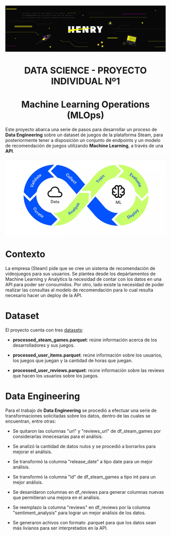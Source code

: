 ![Banner](https://github.com/OctavioAlvarez1/proyecto-individual-1-Soy-Henry/blob/main/Images/henry.jfif)
<h1 align="center">DATA SCIENCE - PROYECTO INDIVIDUAL Nº1</h1>
<h1 align="center">Machine Learning Operations (MLOps)</h1>
Este proyecto abarca una serie de pasos para desarrollar un proceso de <strong>Data Engineering</strong> sobre un dataset de juegos de la plataforma Steam, para posteriormente tener a disposición un conjunto de endpoints y un modelo de recomendación de juegos utilizando <strong>Machine Learning</strong>, a través de una <strong>API</strong>.

![Imagen](https://github.com/OctavioAlvarez1/proyecto-individual-1-Soy-Henry/blob/main/Images/Mlops.png)

<h1>Contexto</h1>
La empresa (Steam) pide que se cree un sistema de recomendación de videojuegos para sus usuarios. Se plantea desde los depártamentos de Machine Learning y Analytics la necesidad de contar con los datos en una API para poder ser consumidos. Por otro, lado existe la necesidad de poder realizar las consultas al modelo de recomendación para lo cual resulta necesario hacer un deploy de la API.

<h1>Dataset</h1>
El proyecto cuenta con tres <a href="https://github.com/OctavioAlvarez1/proyecto-individual-1-Soy-Henry/tree/main/Dataset/api-dataset">datasets</a>:

  * <strong>processed_steam_games.parquet</strong>: reúne información acerca de los desarrolladores y sus juegos.
  
  * <strong>processed_user_items.parquet</strong>: reúne información sobre los usuarios, los juegos que juegan y la cantidad de horas que juegan.
    
  * <strong>processed_user_reviews.parquet</strong>: reúne información sobre las reviews que hacen los usuarios sobre los juegos.

<h1>Data Engineering</h1>

Para el trabajo de <strong>Data Engineering</strong> se procedió a efectuar una serie de transformaciones solicitadas sobre los datos, dentro de las cuales se encuentran, entre otras:

  * Se quitaron las columnas "url" y "reviews_url" de df_steam_games por considerarlas innecesarias para el análisis.
  
  * Se analizó la cantidad de datos nulos y se procedió a borrarlos para mejorar el análisis.
    
  * Se transformó la columna "release_date" a tipo date para un mejor análisis.

  * Se transformó la columna "id" de df_steam_games a tipo int para un mejor análisis.

  * Se desanidaron columnas en df_reviews para generar columnas nuevas que permitieran una mejora en el análisis.

  * Se reemplazo la columna "reviews" en df_reviews por la columna "sentiment_analysis" para lograr un mejor análisis de los datos.

  * Se generaron achivos con formato .parquet para que los datos sean más livianos para ser interpretados en la API.




